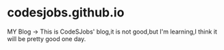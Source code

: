 # codesjobs.github.io
MY Blog ->
This is CodeSJobs' blog,it is not good,but I'm learning,I think it will be pretty good one day.

